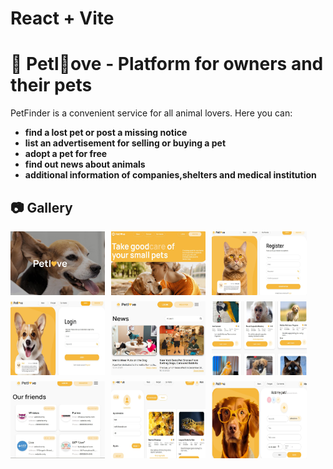 # React + Vite

# 🐾 Petl💛ove - Platform for owners and their pets

PetFinder is a convenient service for all animal lovers. Here you can:

- **find a lost pet or post a missing notice**
- **list an advertisement for selling or buying a pet**
- **adopt a pet for free**
- **find out news about animals**
- **additional information of companies,shelters and medical institution**

## 📷 Gallery

<div style="display: flex; flex-wrap: wrap; gap: 10px;">
  <img src="./src/assets/screen/dog.jpg" width="30%"  alt="dog" />
  <img src="./src/assets/screen/girl.jpg" width="30%" alt="girl" />
  <img src="./src/assets/screen/reg.jpg" width="30%"  alt="register"/>
  <img src="./src/assets/screen/log.jpg" width="30%"  
  alt="login"   />
  <img src="./src/assets/screen/pets.jpg
  " width="30%"  alt="pets"   />
  <img src="./src/assets/screen/news.jpg" width="30%" 
   alt="news"   />
  <img src="./src/assets/screen/our.jpg" width="30%"  
  alt="our friends"   />
  <img src="./src/assets/screen/prof.jpg" width="30%"  
  alt="profile"   />
  <img src="./src/assets/screen/add.jpg" width="30%"  
  alt="add pets"   />
</div>
